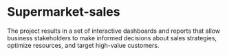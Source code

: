 # Supermarket-sales
The project results in a set of interactive dashboards and reports that allow business stakeholders
to make informed decisions about sales strategies, optimize resources, and target high-value
customers.
